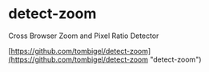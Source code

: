 detect-zoom
======
Cross Browser Zoom and Pixel Ratio Detector

[https://github.com/tombigel/detect-zoom](https://github.com/tombigel/detect-zoom "detect-zoom")
